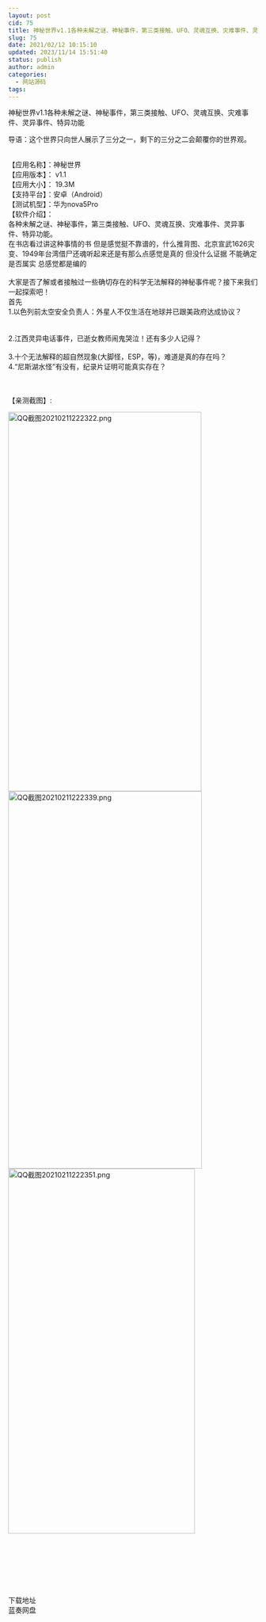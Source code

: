 ```yaml
---
layout: post
cid: 75
title: 神秘世界v1.1各种未解之谜、神秘事件，第三类接触、UFO、灵魂互换、灾难事件、灵异事件、特异功能
slug: 75
date: 2021/02/12 10:15:10
updated: 2023/11/14 15:51:40
status: publish
author: admin
categories: 
  - 网站源码
tags: 
---
```



<div alt="潮男心博客 www.cnx0.com" >
				<p>
	神秘世界v1.1各种未解之谜、神秘事件，第三类接触、UFO、灵魂互换、灾难事件、灵异事件、特异功能
</p>
<p>
	导语：这个世界只向世人展示了三分之一，剩下的三分之二会颠覆你的世界观。
</p>
<br>
【应用名称】：神秘世界<br>
【应用版本】： v1.1<br>
【应用大小】： 19.3M<br>
【支持平台】：安卓（Android）<br>
【测试机型】：华为nova5Pro<br>
【软件介绍】：<br>
各种未解之谜、神秘事件，第三类接触、UFO、灵魂互换、灾难事件、灵异事件、特异功能。<br>
在书店看过讲这种事情的书 但是感觉挺不靠谱的，什么推背图、北京宣武1626灾变、1949年台湾借尸还魂听起来还是有那么点感觉是真的 但没什么证据 不能确定是否属实 总感觉都是编的<br><br>
大家是否了解或者接触过一些确切存在的科学无法解释的神秘事件呢？接下来我们一起探索吧！<br>
首先<br>
1.以色列前太空安全负责人：外星人不仅生活在地球并已跟美政府达成协议？<br><br><br>
2.江西灵异电话事件，已逝女教师闹鬼哭泣！还有多少人记得？<br><br>
3.十个无法解释的超自然现象(大脚怪，ESP，等)，难道是真的存在吗？<br>
4.“尼斯湖水怪”有没有，纪录片证明可能真实存在？<br><br><br><p>
	【亲测截图】:
</p>
<p>
	<a target="_blank" href="https://www.dbg188.com/content/uploadfile/202102/3d8c1613053546.png" id="ematt:23277"><img src="https://www.dbg188.com/content/uploadfile/202102/3d8c1613053546.png" title="点击查看原图" alt="QQ截图20210211222322.png" border="0" width="390" height="766"></a><a target="_blank" href="https://www.dbg188.com/content/uploadfile/202102/535e1613053547.png" id="ematt:23279"><img src="https://www.dbg188.com/content/uploadfile/202102/535e1613053547.png" title="点击查看原图" alt="QQ截图20210211222339.png" border="0" width="391" height="762"></a><a target="_blank" href="https://www.dbg188.com/content/uploadfile/202102/c5491613053547.png" id="ematt:23281"><img src="https://www.dbg188.com/content/uploadfile/202102/c5491613053547.png" title="点击查看原图" alt="QQ截图20210211222351.png" border="0" width="377" height="737"></a>
</p>
<p>
	<br></p>
<p>
	<br></p>
<p>
	<br></p>
<div style="white-space:nowrap;">
	<br>
</div>
<div class="Fengdown_tit">
	<i class="ico"></i>下载地址 
</div>
<span onclick="window.open('https://jxdbgcom.lanzous.com/i2sLdlku0de');" class="Fengdown"><i class="ico"></i><i class="line"></i>蓝奏网盘</span> 			</div>
			